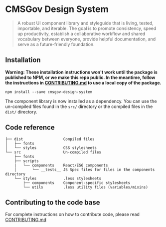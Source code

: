 # CMSGov Design System

> A robust UI component library and styleguide that is living, tested, importable, and iterable. The goal is to promote consistency, speed up productivity, establish a collaborative workflow and shared vocabulary between everyone, provide helpful documentation, and serve as a future-friendly foundation.


## Installation

**Warning: These installation instructions won't work until the package is published to NPM, or we make this repo public. In the meantime, follow the instructions in [CONTRIBUTING.md](CONTRIBUTING.md) to use a local copy of the package.**

```
npm install --save cmsgov-design-system
```

The component library is now installed as a dependency. You can use the un-compiled files found in the `src/` directory or the compiled files in the `dist/` directory.

## Code reference
<!-- You can regenerate the tree by running tree -d -I "node_modules" -->

```
├── dist                  Compiled files
│   ├── fonts
│   └── styles            CSS stylesheets
└── src                   Un-compiled files
    ├── fonts
    ├── scripts
    |   └── components    React/ES6 components
    │       └── __tests__ JS Spec files for files in the components directory
    └── styles            .less stylesheets
        ├── components    Component-specific stylesheets
        └── utils         .less utility files (variables/mixins)
```

## Contributing to the code base

For complete instructions on how to contribute code, please read [CONTRIBUTING.md](CONTRIBUTING.md)
